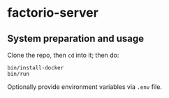 # factorio-server

## System preparation and usage

Clone the repo, then `cd` into it; then do:

```shell
bin/install-docker
bin/run
```

Optionally provide environment variables via `.env` file.
